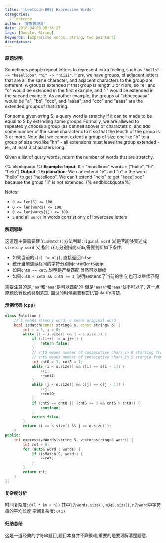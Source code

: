 ```yaml
---
title: '[Leetcode 809] Expressive Words'
categories:
  - leetcode
author: '猩猩管理员'
date: 2018-04-03 00:36:27
tags: [Google, String]
keywords: [Expressive words, String, two pointers]
description:
---
```

#### 原题说明
Sometimes people repeat letters to represent extra feeling, such as `"hello" -> "heeellooo"`, `"hi" -> "hiiii"`.  Here, we have groups, of adjacent letters that are all the same character, and adjacent characters to the group are different.  A group is extended if that group is length 3 or more, so "e" and "o" would be extended in the first example, and "i" would be extended in the second example.  As another example, the groups of "abbcccaaaa" would be "a", "bb", "ccc", and "aaaa"; and "ccc" and "aaaa" are the extended groups of that string.

For some given string S, a query word is stretchy if it can be made to be equal to S by extending some groups.  Formally, we are allowed to repeatedly choose a group (as defined above) of characters c, and add some number of the same character c to it so that the length of the group is 3 or more.  Note that we cannot extend a group of size one like "h" to a group of size two like "hh" - all extensions must leave the group extended - ie., at least 3 characters long.

Given a list of query words, return the number of words that are stretchy. 

{% blockquote %}
**Example**:
**Input**: 
S = "heeellooo"
words = ["hello", "hi", "helo"]
**Output**: 1
**Explanation**: 
We can extend "e" and "o" in the word "hello" to get "heeellooo".
We can't extend "helo" to get "heeellooo" because the group "ll" is not extended.
{% endblockquote %}

Notes:

- `0 <= len(S) <= 100`.
- `0 <= len(words) <= 100`.
- `0 <= len(words[i]) <= 100`.
- `S` and all `words` in words consist only of lowercase letters

#### 解题思路
这道题主要需要建立`isMatch()`方法判断`original word` (`o`)是否能够表述成`stretchy word` (`s`)
指针`i`和`j`分别指向`s`和`o`,需要判断如下条件:
- 如果当前的`s[i] != o[j]`, 直接返回`false`
- 统计当前连续相同的字符分别用`cntO`和`cntS`表示
- 如果`cntO == cntS`,说明是严格匹配,当然可以继续
- 如果`cntO < cntS && cntS >= 3`, 说明`S`extend了当前的字符,也可以继续匹配

需要注意的是,`"aa"`和`"aaa"`是可以匹配的, 但是`"aaaa"`和`"aaa"`就不可以了, 这一点原题没有说的特别清楚, 面试的时候需要和面试官clarify清楚.

#### 示例代码 (cpp)
```cpp
class Solution {
    // s means strechy word, o means original word
    bool isMatch(const string& s, const string& o) {
        int i = 0, j = 0;
        while (i < s.size() && j < o.size()) {
            if (s[i++] != o[j++]) {
                return false;
            }
            // cntO means number of consecutive chars in O starting from i - 1
            // cntS means number of consecutive chars in S stargin from j - 1
            int cntO = 1, cntS = 1;
            while (i < s.size() && s[i] == s[i - 1]) {
                ++i;
                ++cntS;
            }
            while (j < o.size() && o[j] == o[j - 1]) {
                ++j;
                ++cntO;
            }
            if (cntS == cntO || (cntS >= 3 && cntS > cntO)) {
                continue;
            }
            return false;
        }
        return (i == s.size() && j == o.size());
    }
public:
    int expressiveWords(string S, vector<string>& words) {
        int ret = 0;
        for (auto& word : words) {
            if (isMatch(S, word)) {
                ++ret;
            }
        }
        return ret;
    }
};
```

#### 复杂度分析
时间复杂度: `O(l * (m + n))` 其中`l`为`words.size()`, `m`为`S.size()`, `n`为`word`中字符串的平均长度
空间复杂度: `O(1)` 

#### 归纳总结
这是一道经典的字符串题目,题目本身并不算很难,重要的是要理解清楚题意.